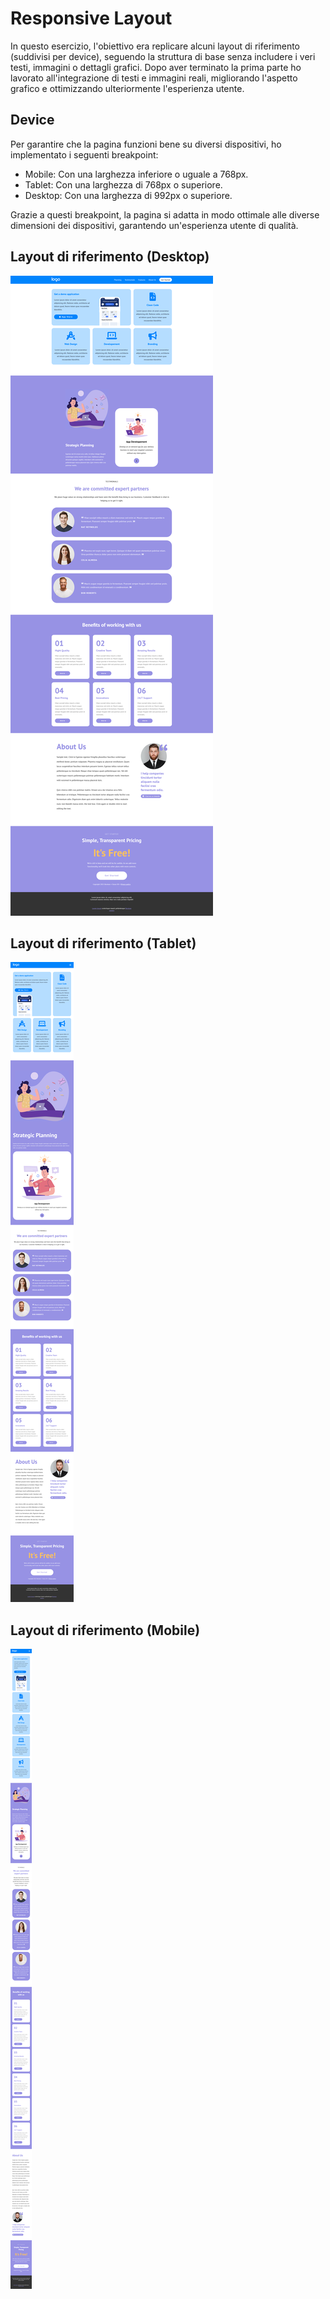 # Responsive Layout

In questo esercizio, l'obiettivo era replicare alcuni layout di riferimento (suddivisi per device), seguendo la struttura di base senza includere i veri testi, immagini o dettagli grafici. Dopo aver terminato la prima parte ho lavorato all'integrazione di testi e immagini reali, migliorando l'aspetto grafico e ottimizzando ulteriormente l'esperienza utente.

## Device

Per garantire che la pagina funzioni bene su diversi dispositivi, ho implementato i seguenti breakpoint:

- Mobile: Con una larghezza inferiore o uguale a 768px.
- Tablet: Con una larghezza di 768px o superiore.
- Desktop: Con una larghezza di 992px o superiore.

Grazie a questi breakpoint, la pagina si adatta in modo ottimale alle diverse dimensioni dei dispositivi, garantendo un'esperienza utente di qualità.

## Layout di riferimento (Desktop)

![Layout di riferimento](img/Responsive-Layout-Desktop.png)

## Layout di riferimento (Tablet)

![Layout di riferimento](img/Responsive-Layout-Tablet.png)

## Layout di riferimento (Mobile)

![Layout di riferimento](img/Responsive-Layout-Mobile.png)
